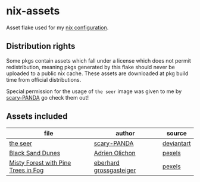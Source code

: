 # nix-assets

Asset flake used for my [nix configuration](https://github.com/Joker9944/nix-config).

## Distribution rights

Some pkgs contain assets which fall under a license which does not permit redistribution, meaning pkgs generated by this flake should never be uploaded to a public nix cache. These assets are downloaded at pkg build time from official distributions.

Special permission for the usage of `the seer` image was given to me by [scary-PANDA](https://www.deviantart.com/scary-panda) go check them out!

## Assets included

| file                                                                                                        | author                                                            | source                                                                               |
|-------------------------------------------------------------------------------------------------------------|-------------------------------------------------------------------|--------------------------------------------------------------------------------------|
| [the seer](assets/images/profile/the-seer.1500x2091.jpg)                                                    | [scary-PANDA](https://www.deviantart.com/scary-panda)             | [deviantart](https://www.deviantart.com/scary-panda/art/the-seer-704744067)          |
| [Black Sand Dunes](https://images.pexels.com/photos/2387793/pexels-photo-2387793.jpeg)                      | [Adrien Olichon](https://www.pexels.com/@adrien-olichon-1257089/) | [pexels](https://www.pexels.com/photo/black-sand-dunes-2387793/)                     |
| [Misty Forest with Pine Trees in Fog](https://images.pexels.com/photos/31979792/pexels-photo-31979792.jpeg) | [eberhard grossgasteiger](https://www.pexels.com/@eberhardgross/) | [pexels](https://www.pexels.com/photo/misty-forest-with-pine-trees-in-fog-31979792/) |
